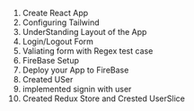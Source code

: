 1. Create React App
2. Configuring Tailwind 
3. UnderStanding Layout of the App
4. Login/Logout Form 
5. Valiating form with Regex test case
6. FireBase Setup
7. Deploy your App to FireBase
8. Created USer
9. implemented signin with user
10. Created Redux Store and Crested UserSlice


